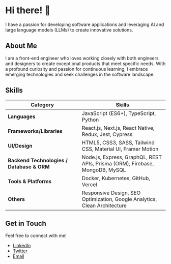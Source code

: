 # Hi there! 👋

I have a passion for developing software applications and leveraging AI and large language models (LLMs) to create innovative solutions.

## About Me

I am a front-end engineer who loves working closely with both engineers and designers to create exceptional products that meet specific needs. With a profound curiosity and passion for continuous learning, I embrace emerging technologies and seek challenges in the software landscape.

## Skills


| Category                         | Skills                                                                                   |
|----------------------------------|------------------------------------------------------------------------------------------|
| **Languages**                    | JavaScript (ES6+), TypeScript, Python                                                    |
| **Frameworks/Libraries**         | React.js, Next.js, React Native, Redux, Jest, Cypress                                    |
| **UI/Design**                    | HTML5, CSS3, SASS, Tailwind CSS, Material UI, Framer Motion                              |
| **Backend Technologies / Database & ORM** | Node.js, Express, GraphQL, REST APIs, Prisma (ORM), Firebase, MongoDB, MySQL  |
| **Tools & Platforms**            | Docker, Kubernetes, GitHub, Vercel                                                       |
| **Others**                       | Responsive Design, SEO Optimization, Google Analytics, Clean Architecture                |


## Get in Touch

Feel free to connect with me!

- [LinkedIn](https://www.linkedin.com/in/thankgod-eboreime-34864a1b1/)
- [Twitter](https://x.com/tkworldclass)
- [Email](ikhuohoneboreimethankgod@gmail.com)
